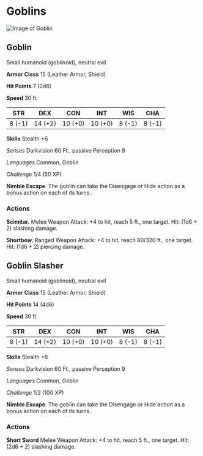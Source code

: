 # Goblins

![Image of Goblin](https://media-waterdeep.cursecdn.com/avatars/thumbnails/0/351/218/315/636252777818652432.jpeg)

## Goblin

Small humanoid (goblinoid), neutral evil

**Armor Class** 15 (Leather Armor, Shield)

**Hit Points** 7 (2d6)

**Speed** 30 ft.

STR | DEX | CON | INT | WIS | CHA| 
------------ | ------------- | ------------- | ------------- | ------------- | -------------
8 (-1) | 14 (+2) | 10 (+0) | 10 (+0) | 8 (-1) | 8 (-1)

**Skills** Stealth +6

*Senses* Darkvision 60 Ft., passive Perception 9

*Languages* Common, Goblin

*Challenge* 1/4 (50 XP)

**Nimble Escape**. The goblin can take the Disengage or Hide action as a bonus action on each of its turns.

### Actions

**Scimitar.** Melee Weapon Attack: +4 to hit, reach 5 ft., one target. Hit: (1d6 + 2) slashing damage.

**Shortbow.** Ranged Weapon Attack: +4 to hit, reach 80/320 ft., one target. Hit: (1d6 + 2) piercing damage.

## Goblin Slasher

Small humanoid (goblinoid), neutral evil

**Armor Class** 15 (Leather Armor, Shield)

**Hit Points** 14 (4d6)

**Speed** 30 ft.


STR | DEX | CON | INT | WIS | CHA| 
------------ | ------------- | ------------- | ------------- | ------------- | -------------
8 (-1) | 14 (+2) | 10 (+0) | 10 (+0) | 8 (-1) | 8 (-1)

**Skills** Stealth +6

*Senses* Darkvision 60 Ft., passive Perception 9

*Languages* Common, Goblin

*Challenge* 1/2 (100 XP)

**Nimble Escape**. The goblin can take the Disengage or Hide action as a bonus action on each of its turns.

### Actions

**Short Sword** Melee Weapon Attack: +4 to hit, reach 5 ft., one target. Hit: (2d6 + 2) slashing damage.

